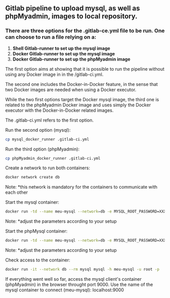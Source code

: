 
## Gitlab pipeline to upload mysql, as well as phpMyadmin, images to local repository.

### There are three options for the .gitlab-ce.yml file to be run. One can choose to run a file relying on a:

1. **Shell Gitlab-runner to set up the mysql image** 
2. **Docker Gitlab-runner to set up the mysql image** 
3. **Docker Gitlab-runner to set up the phpMyadmin image** 

The first option aims at showing that it is possible to run the pipeline without using any Docker image in in the /gitlab-ci.yml. 

The second one includes the Docker-in-Docker feature, in the sense that two Docker images are needed when using a Docker executor.

While the two first options target the Docker mysql image, the third one is related to the phpMyadmin Docker image and uses simply the Docker executor with the Docker-in-Docker related images.

The .gitlab-ci.yml refers to the first option. 

Run the second option (mysql):
```sh
cp mysql_docker_runner .gitlab-ci.yml
```

Run the third option (phpMyadmin):
```sh
cp phpMyadmin_docker_runner .gitlab-ci.yml
```
Create a network to run both containers:
```sh
docker network create db
```
Note: *this network is mandatory for the containers to communicate with each other

Start the mysql container:
```sh
docker run -td --name meu-mysql --network=db -e MYSQL_ROOT_PASSWORD=XXXX -v mysql-data:/var/lib/mysql -p 8900:3306 192.168.0.20:5050/devops/db-mysql:v1
```
Note: *adjust the parameters according to your setup

Start the phpMysql container:
```sh
docker run -td --name meu-mysql --network=db -e MYSQL_ROOT_PASSWORD=XXXX -v mysql-data:/var/lib/mysql -p 8900:3306 192.168.0.20:5050/devops/db-mysql:v1
```
Note: *adjust the parameters according to your setup

Check access to the container:
```sh
docker run -it --network db --rm mysql mysql -h meu-mysql -u root -p
```

If everything went well so far, access the mysql client's container (phpMyadmin) in the browser throught port 9000. Use the name of the mysql container to connect (meu-mysql): localhost:9000


